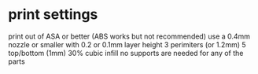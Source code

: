 # print settings

print out of ASA or better (ABS works but not recommended)
use a 0.4mm nozzle or smaller with 0.2 or 0.1mm layer height
3 perimiters (or 1.2mm) 5 top/bottom (1mm) 30% cubic infill
no supports are needed for any of the parts